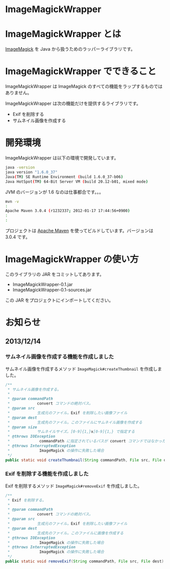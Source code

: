 ImageMagickWrapper
==================

# ImageMagickWrapper とは

[ImageMagick](http://www.imagemagick.org/script/index.php) を Java から扱うためのラッパーライブラリです。


# ImageMagickWrapper でできること

ImageMagickWrapper は ImageMagick のすべての機能をラップするものではありません。

ImageMagickWrapper は次の機能だけを提供するライブラリです。

- Exif を削除する
- サムネイル画像を作成する


# 開発環境

ImageMagickWrapper は以下の環境で開発しています。

```sh
java -version
java version "1.6.0_37"
Java(TM) SE Runtime Environment (build 1.6.0_37-b06)
Java HotSpot(TM) 64-Bit Server VM (build 20.12-b01, mixed mode)
```

JVM のバージョンが 1.6 なのは仕事都合です。。。


```sh
mvn -v
:
Apache Maven 3.0.4 (r1232337; 2012-01-17 17:44:56+0900)
:
:
```

プロジェクトは [Apache Maven](http://maven.apache.org/) を使ってビルドしています。バージョンは 3.0.4 です。


# ImageMagickWrapper の使い方

このライブラリの JAR をコミットしてあります。

- ImageMagickWrapper-0.1.jar
- ImageMagickWrapper-0.1-sources.jar

この JAR をプロジェクトにインポートしてください。


# お知らせ

## 2013/12/14

### サムネイル画像を作成する機能を作成しました

サムネイル画像を作成するメソッド `ImageMagick#createThumbnail` を作成しました。

```java
/**
 * サムネイル画像を作成する。
 * 
 * @param commandPath
 *            convert コマンドの絶対パス。
 * @param src
 *            生成元のファイル。Exif を削除したい画像ファイル
 * @param dest
 *            生成先のファイル。このファイルにサムネイル画像を作成する
 * @param size
 *            サムネイルサイズ。[0-9]{1,}x[0-9]{1,} で指定する
 * @throws IOException
 *             commandPath に指定されているパスが convert コマンドではなかった場合
 * @throws InterruptedException
 *             ImageMagick の操作に失敗した場合
 */
public static void createThumbnail(String commandPath, File src, File dest, String size) throws IOException, InterruptedException
```


### Exif を削除する機能を作成しました

Exif を削除するメソッド `ImageMagick#removeExif` を作成しました。

```java
/**
 * Exif を削除する。
 * 
 * @param commandPath
 *            convert コマンドの絶対パス。
 * @param src
 *            生成元のファイル。Exif を削除したい画像ファイル
 * @param dest
 *            生成先のファイル。このファイルに画像を作成する
 * @throws IOException
 *             ImageMagick の操作に失敗した場合
 * @throws InterruptedException
 *             ImageMagick の操作に失敗した場合
 */
public static void removeExif(String commandPath, File src, File dest) throws IOException, InterruptedException
```
